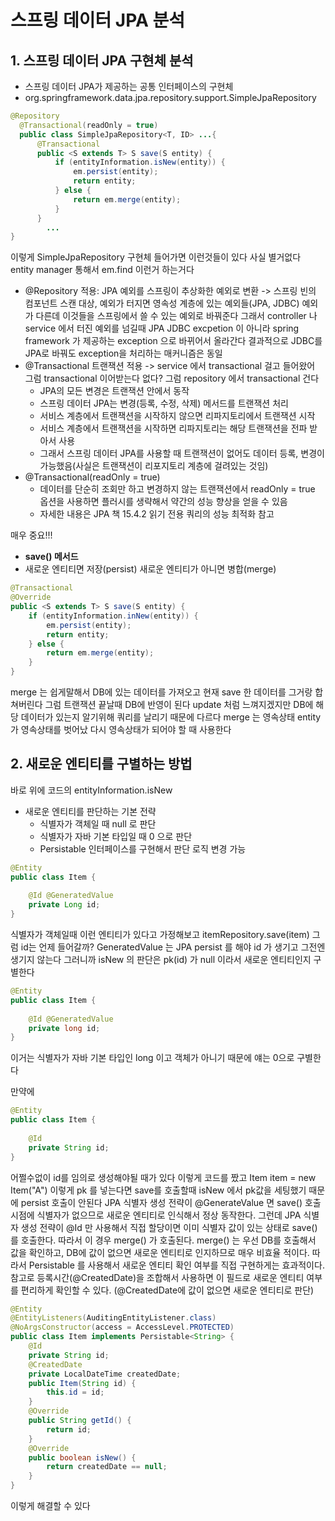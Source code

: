 # 스프링 데이터 JPA 분석

## 1. 스프링 데이터 JPA 구현체 분석
- 스프링 데이터 JPA가 제공하는 공통 인터페이스의 구현체 
- org.springframework.data.jpa.repository.support.SimpleJpaRepository

```java
@Repository
  @Transactional(readOnly = true)
  public class SimpleJpaRepository<T, ID> ...{
      @Transactional
      public <S extends T> S save(S entity) {
          if (entityInformation.isNew(entity)) {
              em.persist(entity);
              return entity;
          } else {
              return em.merge(entity);
          } 
      }
        ...
}
```

이렇게 SimpleJpaRepository 구현체 들어가면 이런것들이 있다 사실 별거없다 entity manager 통해서 em.find 이런거 하는거다
- @Repository 적용: JPA 예외를 스프링이 추상화한 예외로 변환 -> 스프링 빈의 컴포넌트 스캔 대상, 예외가 터지면 영속성 계층에 있는 예외들(JPA, JDBC)
예외가 다른데 이것들을 스프링에서 쓸 수 있는 예외로 바꿔준다 그래서 controller 나 service 에서 터진 예외를 넘길때 JPA JDBC excpetion
이 아니라 spring framework 가 제공하는 exception 으로 바뀌어서 올라간다 결과적으로 JDBC를 JPA로 바꿔도 exception을 처리하는 매커니즘은 동일
- @Transactional 트랜잭션 적용 -> service 에서 transactional 걸고 들어왔어 그럼 transactional 이어받는다 없다? 그럼 repository 에서 
transactional 건다
  - JPA의 모든 변경은 트랜잭션 안에서 동작 
  - 스프링 데이터 JPA는 변경(등록, 수정, 삭제) 메서드를 트랜잭션 처리 
  - 서비스 계층에서 트랜잭션을 시작하지 않으면 리파지토리에서 트랜잭션 시작 
  - 서비스 계층에서 트랜잭션을 시작하면 리파지토리는 해당 트랜잭션을 전파 받아서 사용 
  - 그래서 스프링 데이터 JPA를 사용할 때 트랜잭션이 없어도 데이터 등록, 변경이 가능했음(사실은 트랜잭션이 리포지토리 계층에 걸려있는 것임)
- @Transactional(readOnly = true)
  - 데이터를 단순히 조회만 하고 변경하지 않는 트랜잭션에서 readOnly = true 옵션을 사용하면 플러시를 생략해서 약간의 성능 향상을 얻을 수 있음
  - 자세한 내용은 JPA 책 15.4.2 읽기 전용 쿼리의 성능 최적화 참고

매우 중요!!! 
- **save() 메서드**
- 새로운 엔티티면 저장(persist) 새로운 엔티티가 아니면 병합(merge)
```java
@Transactional
@Override
public <S extends T> S save(S entity) {
    if (entityInformation.inNew(entity)) {
        em.persist(entity);
        return entity;
    } else {
        return em.merge(entity);    
    }
}
```
merge 는 쉽게말해서 DB에 있는 데이터를 가져오고 현재 save 한 데이터를 그거랑 합쳐버린다 그럼 트랜잭션 끝날때 DB에 반영이 된다
update 처럼 느껴지겠지만 DB에 해당 데이터가 있는지 알기위해 쿼리를 날리기 때문에 다르다
merge 는 영속상태 entity가 영속상태를 벗어났 다시 영속상태가 되어야 할 때 사용한다

## 2. 새로운 엔티티를 구별하는 방법

바로 위에 코드의 entityInformation.isNew

- 새로운 엔티티를 판단하는 기본 전략
  - 식별자가 객체일 때 null 로 판단
  - 식별자가 자바 기본 타입일 때 0 으로 판단
  - Persistable 인터페이스를 구현해서 판단 로직 변경 가능

```java
@Entity
public class Item {
    
    @Id @GeneratedValue
    private Long id;
}
```
식별자가 객체일때 
이런 엔티티가 있다고 가정해보고 itemRepository.save(item) 그럼 id는 언제 들어갈까? GeneratedValue 는 JPA persist 를 해야 id 가 생기고 그전엔
생기지 않는다 그러니까 isNew 의 판단은 pk(id) 가 null 이라서 새로운 엔티티인지 구별한다

```java
@Entity
public class Item {
    
    @Id @GeneratedValue
    private long id;
}
```
이거는 식별자가 자바 기본 타입인 long 이고 객체가 아니기 때문에 얘는 0으로 구별한다

만약에 
```java
@Entity
public class Item {
    
    @Id
    private String id;
}
```
어쩔수없이 id를 임의로 생성해야될 때가 있다
이렇게 코드를 짰고 Item item = new Item("A") 이렇게 pk 를 넣는다면 save를 호출할때 isNew 에서 pk값을 세팅했기 때문에 persist 호출이 안된다
JPA 식별자 생성 전략이 @GenerateValue 면 save() 호출 시점에 식별자가 없으므로 새로운 엔티티로 인식해서 정상 동작한다. 
그런데 JPA 식별자 생성 전략이 @Id 만 사용해서 직접 할당이면 이미 식별자 값이 있는 상태로 save() 를 호출한다. 
따라서 이 경우 merge() 가 호출된다. merge() 는 우선 DB를 호출해서 값을 확인하고, DB에 값이 없으면 새로운 엔티티로 인지하므로 매우 비효율 적이다.
따라서 Persistable 를 사용해서 새로운 엔티티 확인 여부를 직접 구현하게는 효과적이다.
참고로 등록시간(@CreatedDate)을 조합해서 사용하면 이 필드로 새로운 엔티티 여부를 편리하게 확인할 수 있다. (@CreatedDate에 값이 없으면 새로운 엔티티로 판단)

```java
@Entity
@EntityListeners(AuditingEntityListener.class)
@NoArgsConstructor(access = AccessLevel.PROTECTED)
public class Item implements Persistable<String> {
    @Id
    private String id;
    @CreatedDate
    private LocalDateTime createdDate;
    public Item(String id) {
        this.id = id;
    }
    @Override
    public String getId() {
        return id; 
    }
    @Override
    public boolean isNew() {
        return createdDate == null;
    }
}
```
이렇게 해결할 수 있다